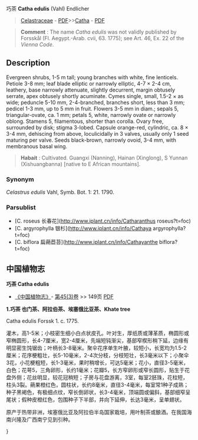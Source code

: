 巧茶  **Catha edulis** (Vahl) Endlicher

> [Celastraceae](http://www.iplant.cn/info/Celastraceae?t=foc) - [PDF](http://www.iplant.cn/foc/pdf/Celastraceae.pdf)>>[Catha](http://www.iplant.cn/info/Catha?t=foc) - [PDF](http://www.iplant.cn/foc/pdf/Catha.pdf)


> **Comment** : 
> The name *Catha edulis* was not validly published by Forsskål (Fl. Aegypt.-Arab. cvii, 63. 1775); see Art. 46, Ex. 22 of the *Vienna Code*.

## Description

Evergreen shrubs, 1-5 m tall; young branches with white, fine lenticels. Petiole 3-8 mm; leaf blade elliptic or narrowly elliptic, 4-7 × 2-4 cm, leathery, base narrowly attenuate, slightly decurrent, margin obtusely serrate, apex obtusely shortly acuminate. Cymes single, small, 1.5-2 × as wide; peduncle 5-10 mm, 2-4-branched, branches short, less than 3 mm; pedicel 1-3 mm, up to 5 mm in fruit. Flowers 3-5 mm in diam.; sepals 5, triangular-ovate, ca. 1 mm; petals 5, white, narrowly ovate or narrowly oblong. Stamens 5, filamentous, shorter than corolla. Ovary free, surrounded by disk; stigma 3-lobed. Capsule orange-red, cylindric, ca. 8 × 3-4 mm, dehiscing from above, loculicidally in 3 valves, usually only 1 seed maturing per valve. Seeds black-brown, narrowly ovoid, 3-4 mm, with membranous basal wing.


> **Habait** : 
> Cultivated. Guangxi (Nanning), Hainan (Xinglong), S Yunnan (Xishuangbanna) [native to E African mountains].

### Synonym
*Celastrus edulis* Vahl, Symb. Bot. 1: 21. 1790.

### Parsublist

* [C.  roseus  长春花](http://www.iplant.cn/info/Catharanthus roseus?t=foc)
* [C.  argyrophylla  银杉](http://www.iplant.cn/info/Cathaya argyrophylla?t=foc)
* [C.  biflora  扁蒴苣苔](http://www.iplant.cn/info/Cathayanthe biflora?t=foc)

## 中国植物志

**巧茶 Catha edulis**

* [《中国植物志》](http://www.iplant.cn/frps)- [第45(3)卷](http://www.iplant.cn/frps/vol/45(3)) >> 149页 [PDF](http://www.iplant.cn/frps/pdf/45(3)/149.PDF)


**1.巧茶 也门茶、阿拉伯茶、埃塞俄比亚茶、Khate tree**

Catha edulis Forssk 1. c. 1775.

灌木，高1-5米；小枝密生细小白点状皮孔。叶对生，厚纸质或薄革质，椭圆形或窄椭圆形，长4-7厘米，宽2-4厘米，先端短钝渐尖，基部窄楔形稍下延，边缘有明显密生饨锯齿；叶柄长3-8毫米。聚伞花序单生叶腋，较短小，长宽均为1.5-2厘米；花序梗粗壮，长5-10毫米，2-4次分枝，分枝短壮，长3毫米以下；小聚伞3花，小花梗粗短，长1-3毫米，果时稍增长，可达5毫米；花小，直径3-5毫米，白色；花萼5，三角卵形，长约1毫米；花瓣5，长方窄卵形或窄长圆形，贴生于花盘外侧；花丝明显，较花冠稍短；子房与花盘游离，3室，每室2胚珠，花柱短，柱头3裂。蒴果橙红色，圆柱状，长约8毫米，直径3-4毫米，每室常1种子成熟；种子黑褐色，有极细点纹，窄长倒卵状，长3-4毫米，顶端圆或偏斜，基部细窄呈尾状；假种皮橙红色，包围种子下半部，并向下延伸，长达3毫米，呈单翅状。

原产于热带非洲，埃塞俄比亚及阿拉伯半岛国家栽培，用叶制茶或酿酒。在我国海南兴隆及广西南宁见到引种。

}
